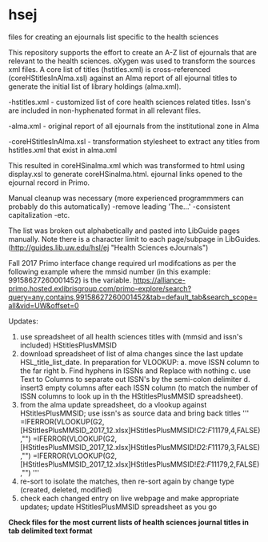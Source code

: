 # hsej
files for creating an ejournals list specific to the health sciences

This repository supports the effort to create an A-Z list of ejournals that are relevant to the health sciences.  oXygen was used to transform the sources xml files.  A core list of titles (hstitles.xml) is cross-referenced (coreHStitlesInAlma.xsl) against an Alma report of all ejournal titles to generate the initial list of library holdings (alma.xml).

-hstitles.xml - customized list of core health sciences related titles.  Issn's are included in non-hyphenated format in all relevant files.

-alma.xml - original report of all ejournals from the institutional zone in Alma

-coreHStitlesInAlma.xsl - transformation stylesheet to extract any titles from hstitles.xml that exist in alma.xml

This resulted in coreHSinalma.xml which was transformed to html using display.xsl to generate coreHSinalma.html.  ejournal links opened to the ejournal record in Primo.

Manual cleanup was necessary (more experienced programmmers can probably do this automatically)
-remove leading 'The...'
-consistent capitalization
-etc.

The list was broken out alphabetically and pasted into LibGuide pages manually.  Note there is a character limit to each page/subpage in LibGuides. (http://guides.lib.uw.edu/hsl/ej "Health Sciences eJournals")

Fall 2017 Primo interface change required url modifcations as per the following example where the mmsid number (in this example: 99158627260001452) is the variable. https://alliance-primo.hosted.exlibrisgroup.com/primo-explore/search?query=any,contains,99158627260001452&tab=default_tab&search_scope=all&vid=UW&offset=0


Updates:

1. use spreadsheet of all health sciences titles with (mmsid and issn's included) HStitlesPlusMMSID
2. download spreadsheet of list of alma changes since the last update HSL_title_list_date.  In preparation for VLOOKUP:
  a. move ISSN column to the far right
  b. Find hyphens in ISSNs and Replace with nothing
  c. use Text to Columns to separate out ISSN's by the semi-colon delimiter
  d. insert3 empty columns after each ISSN column (to match the number of ISSN columns to look up in th the HStitlesPlusMMSID spreadsheet).
3. from the alma update spreadsheet, do a vlookup against HStitlesPlusMMSID; use issn's as source data and bring back titles
'''
    =IFERROR(VLOOKUP(G2,[HStitlesPlusMMSID_2017_12.xlsx]HStitlesPlusMMSID!$C$2:$F$11179,4,FALSE),"")
    =IFERROR(VLOOKUP(G2,[HStitlesPlusMMSID_2017_12.xlsx]HStitlesPlusMMSID!$D$2:$F$11179,3,FALSE),"")
    =IFERROR(VLOOKUP(G2,[HStitlesPlusMMSID_2017_12.xlsx]HStitlesPlusMMSID!$E$2:$F$11179,2,FALSE),"")
'''
4. re-sort to isolate the matches, then re-sort again by change type (created, deleted, modified)
5. check each changed entry on live webpage and make appropriate updates; update HStitlesPlusMMSID spreadsheet as you go 

**Check files for the most current lists of health sciences journal titles in tab delimited text format**
